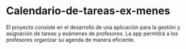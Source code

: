 # Calendario-de-tareas-ex-menes
El proyecto consiste en el desarrollo de una aplicación para la gestión y asignación de tareas y exámenes de profesores. La app permitirá a los profesores organizar su agenda de manera eficiente.
